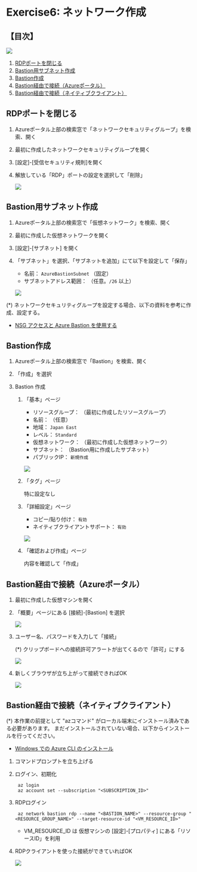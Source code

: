 # Exercise6: ネットワーク作成

## 【目次】

![](images/ex06-0000-bastion.png)

1. [RDPポートを閉じる](#rdpポートを閉じる)
1. [Bastion用サブネット作成](#bastion用サブネット作成)
1. [Bastion作成](#bastion作成)
1. [Bastion経由で接続（Azureポータル）](#bastion経由で接続azureポータル)
1. [Bastion経由で接続（ネイティブクライアント）](#bastion経由で接続ネイティブクライアント)


## RDPポートを閉じる

1. Azureポータル上部の検索窓で「ネットワークセキュリティグループ」を検索、開く

1. 最初に作成したネットワークセキュリティグループを開く

1. [設定]-[受信セキュリティ規則]を開く

1. 解放している「RDP」ポートの設定を選択して「削除」

    ![](images/ex06-0101-bastion.png)


## Bastion用サブネット作成

1. Azureポータル上部の検索窓で「仮想ネットワーク」を検索、開く

1. 最初に作成した仮想ネットワークを開く

1. [設定]-[サブネット] を開く

1. 「サブネット」を選択、「サブネットを追加」にて以下を設定して「保存」

    * 名前： `AzureBastionSubnet` （固定）
    * サブネットアドレス範囲： （任意。`/26` 以上）

    ![](images/ex06-0201-bastion.png)

(*) ネットワークセキュリティグループを設定する場合、以下の資料を参考に作成、設定する。

* [NSG アクセスと Azure Bastion を使用する](https://learn.microsoft.com/ja-jp/azure/bastion/bastion-nsg)


## Bastion作成

1. Azureポータル上部の検索窓で「Bastion」を検索、開く

1. 「作成」を選択

1. Bastion 作成

    1. 「基本」ページ

        * リソースグループ： （最初に作成したリソースグループ）
        * 名前： （任意）
        * 地域： `Japan East`
        * レベル： `Standard`
        * 仮想ネットワーク： （最初に作成した仮想ネットワーク）
        * サブネット： （Bastion用に作成したサブネット）
        * パブリックIP： `新規作成`

        ![](images/ex06-0301-bastion.png)

    1. 「タグ」ページ

        特に設定なし
    
    1. 「詳細設定」ページ

        * コピー/貼り付け： `有効`
        * ネイティブクライアントサポート： `有効`

        ![](images/ex06-0302-bastion.png)

    1. 「確認および作成」ページ

        内容を確認して「作成」


## Bastion経由で接続（Azureポータル）

1. 最初に作成した仮想マシンを開く

1. 「概要」ページにある [接続]-[Bastion] を選択

    ![](images/ex06-0401-bastion.png)

1. ユーザー名、パスワードを入力して「接続」

    (*) クリップボードへの接続許可アラートが出てくるので「許可」にする

    ![](images/ex06-0402-bastion.png)

1. 新しくブラウザが立ち上がって接続できればOK

    ![](images/ex06-0403-bastion.png)



## Bastion経由で接続（ネイティブクライアント）

(*) 本作業の前提として "azコマンド" がローカル端末にインストール済みである必要があります。
まだインストールされていない場合、以下からインストールを行ってください。

* [Windows での Azure CLI のインストール](https://learn.microsoft.com/ja-jp/cli/azure/install-azure-cli-windows?tabs=azure-cli)

1. コマンドプロンプトを立ち上げる

1. ログイン、初期化

        az login
        az account set --subscription "<SUBSCRIPTION_ID>"

1. RDPログイン

        az network bastion rdp --name "<BASTION_NAME>" --resource-group "<RESOURCE_GROUP_NAME>" --target-resource-id "<VM_RESOURCE_ID>"

    * VM_RESOURCE_ID は 仮想マシンの [設定]-[プロパティ] にある「リソースID」を利用

1. RDPクライアントを使った接続ができていればOK

    ![](images/ex06-0501-bastion.png)


